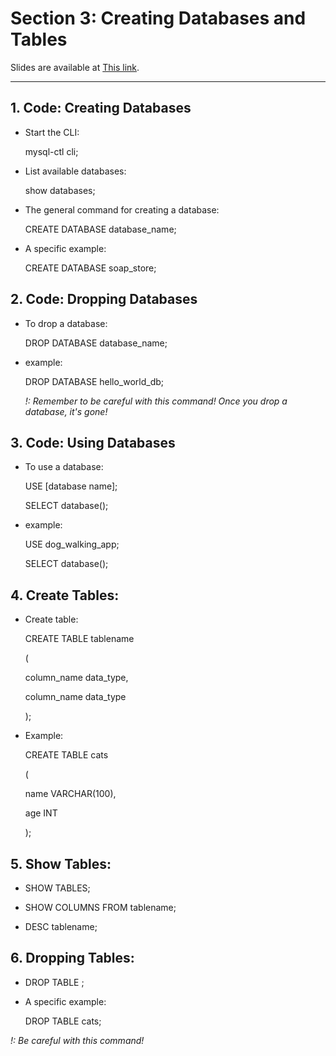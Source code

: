 # Section 3: Creating Databases and Tables

Slides are available at <a href="http://webdev.slides.com/coltsteele/" target="_blank">This link</a>.

<hr>

## 1. Code: Creating Databases

- Start the CLI:

  mysql-ctl cli; 

- List available databases:

  show databases; 

- The general command for creating a database:

  CREATE DATABASE database_name; 

- A specific example:

  CREATE DATABASE soap_store;
  
  
## 2. Code: Dropping Databases

- To drop a database:
  
  DROP DATABASE database_name; 

- example:

  DROP DATABASE hello_world_db; 

  <em>!: Remember to be careful with this command! Once you drop a database, it's gone!</em>


## 3. Code: Using Databases

- To use a database:

  USE [database name];
 
  SELECT database();
  
- example:

  USE dog_walking_app;
 
  SELECT database();


## 4. Create Tables:

- Create table:

  CREATE TABLE tablename
  
  (
  
    column_name data_type,
    
    column_name data_type
    
  );

- Example:

  CREATE TABLE cats
  
  (
  
    name VARCHAR(100),
    
    age INT
    
  );


## 5. Show Tables: 
 
- SHOW TABLES;

- SHOW COLUMNS FROM tablename;
 
- DESC tablename;


## 6. Dropping Tables:

- DROP TABLE <tablename>; 

- A specific example:

  DROP TABLE cats; 

<em>!: Be careful with this command!</em>
